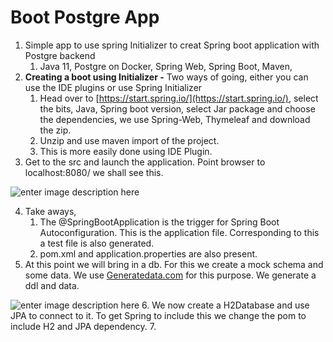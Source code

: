 # Boot Postgre App

1. Simple app to use spring Initializer to creat Spring boot application with Postgre backend
	1. Java 11, Postgre on Docker, Spring Web, Spring Boot, Maven, 
2. **Creating a boot using Initializer -**  Two ways of going, either you can use the IDE plugins or use Spring Initializer
	1. Head over to [https://start.spring.io/](https://start.spring.io/), select the bits, Java, Spring boot version, select Jar package and choose the dependencies, we use Spring-Web, Thymeleaf and download the zip.  
	2. Unzip and use maven import of the project. 
	3. This is more easily done using IDE Plugin. 
3. Get to the src and launch the application. Point browser to 
localhost:8080/ we shall see this. 

![enter image description here](https://i.imgur.com/rmaQeHP.png)

4. Take aways, 
	 1. The @SpringBootApplication is the trigger for Spring Boot Autoconfiguration. This is the application file. Corresponding to this a test file is also generated. 
	 2. pom.xml  and application.properties are also present. 
5. At this point we will bring in a db.  For this we create a mock schema and some data. We use [Generatedata.com](Generatedata.com) for this purpose.  We generate a ddl and data.  

![enter image description here](https://i.imgur.com/YeHcNx7.png)
6. We now create a H2Database and use JPA to connect to it. To get Spring to include this we change the pom to include H2 and JPA dependency. 
7.  
<!--stackedit_data:
eyJoaXN0b3J5IjpbLTIzNDA2MjEwNywtMTE5ODMwNzU5MiwtMT
cxNjUwOTQ2MSwtNTY1MjM1NjAwLDU4NTY3ODYzNCwtNTA3OTA4
MzMwLC0xMjg0ODI1NTQ4LDEyODc4OTMzOTksLTc0MDc4OTU5Ny
wtMTQyNDEwNjQ4NywtMTQ2MzczMjk4OSw3NzM5MjQ2MjMsMjA1
NTY5NzY1Ml19
-->